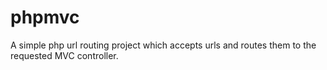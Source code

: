 phpmvc
======

A simple php url routing project which accepts urls and routes them to the requested MVC controller.
